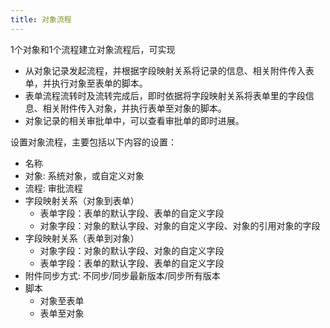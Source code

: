 ```yaml
---
title: 对象流程
---
```


1个对象和1个流程建立对象流程后，可实现
- 从对象记录发起流程，并根据字段映射关系将记录的信息、相关附件传入表单，并执行对象至表单的脚本。
- 表单流程流转时及流转完成后，即时依据将字段映射关系将表单里的字段信息、相关附件传入对象，并执行表单至对象的脚本。
- 对象记录的相关审批单中，可以查看审批单的即时进展。

设置对象流程，主要包括以下内容的设置：
- 名称
- 对象: 系统对象，或自定义对象
- 流程: 审批流程
- 字段映射关系（对象到表单）
  - 表单字段：表单的默认字段、表单的自定义字段
  - 对象字段：对象的默认字段、对象的自定义字段、对象的引用对象的字段
- 字段映射关系（表单到对象）
  - 对象字段：对象的默认字段、对象的自定义字段
  - 表单字段：表单的默认字段、表单的自定义字段
- 附件同步方式: 不同步/同步最新版本/同步所有版本
- 脚本
  - 对象至表单
  - 表单至对象
